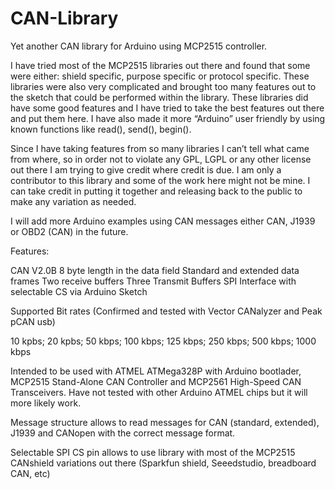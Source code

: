 CAN-Library
===========

Yet another CAN library for Arduino using MCP2515 controller.

I have tried most of the MCP2515 libraries out there and found that some were either: shield specific, purpose specific or protocol specific. These libraries were also very complicated and brought too many features out to the sketch that could be performed within the library.  These libraries did have some good features and I have tried to take the best features out there and put them here. I have also made it more “Arduino” user friendly by using known functions like read(), send(), begin(). 

Since I have taking features from so many libraries I can’t tell what came from where, so in order not to violate any GPL,  LGPL or any other license out there I am trying to give credit where credit is due. I am only a contributor to this library and some of the work here might not be mine. I can take credit in putting it together and releasing back to the public to make any variation as needed.

I will add more Arduino examples using CAN messages either CAN, J1939 or OBD2 (CAN) in the future. 

Features:

CAN V2.0B
8 byte length in the data field
Standard and extended data frames
Two receive buffers
Three Transmit Buffers
SPI Interface with selectable CS via Arduino Sketch

Supported Bit rates (Confirmed and tested with Vector CANalyzer and Peak pCAN usb)

10 kpbs; 20 kpbs; 50 kbps; 100 kbps; 125 kbps; 250 kbps; 500 kbps; 1000 kbps

Intended to be used with ATMEL ATMega328P with Arduino bootlader, MCP2515 Stand-Alone CAN Controller and MCP2561 High-Speed CAN Transceivers. Have not tested with other Arduino ATMEL chips but it will more likely work.

Message structure allows to read messages for CAN (standard, extended), J1939 and CANopen with the correct message format.

Selectable SPI CS pin allows to use library with most of the MCP2515 CANshield variations out there (Sparkfun shield, Seeedstudio, breadboard CAN, etc)



